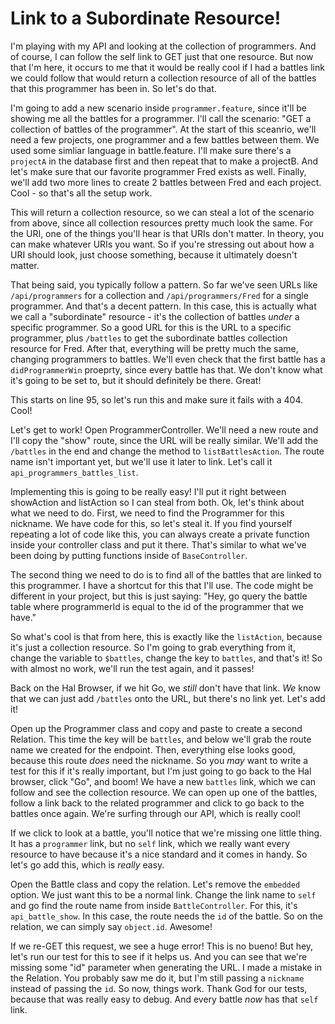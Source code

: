 # Link to a Subordinate Resource!

I'm playing with my API and looking at the collection of programmers. And
of course, I can follow the self link to GET just that one resource. But
now that I'm here, it occurs to me that it would be really cool if I had
a battles link we could follow that would return a collection resource of
all of the battles that this programmer has been in. So let's do that.

I'm going to add a new scenario inside ``programmer.feature``, since it'll
be showing me all the battles for a programmer. I'll call the scenario:
"GET a collection of battles of the programmer". At the start of this sceanrio,
we'll need a few projects, one programmer and a few battles between them. 
We used some simliar language in battle.feature. I'll make sure there's a 
``projectA`` in the database first and then repeat that to make a projectB. 
And let's make sure that our favorite programmer Fred exists as well. Finally, 
we'll add two more lines to create 2 battles between Fred and each project. 
Cool - so that's all the setup work.

This will return a collection resource, so we can steal a lot of the scenario
from above, since all collection resources pretty much look the same. For
the URI, one of the things you'll hear is that URIs don't matter. In theory,
you can make whatever URIs you want. So if you're stressing out about how
a URI should look, just choose something, because it ultimately doesn't matter.

That being said, you typically follow a pattern. So far we've seen URLs like
``/api/programmers`` for a collection and ``/api/programmers/Fred`` for a
single programmer. And that's a decent pattern. In this case, this is actually
what we call a "subordinate" resource - it's the collection of battles *under*
a specific programmer. So a good URL for this is the URL to a specific programmer,
plus ``/battles`` to get the subordinate battles collection resource for
Fred. After that, everything will be pretty much the same, changing programmers
to battles. We'll even check that the first battle has a ``didProgrammerWin``
proeprty, since every battle has that. We don't know what it's going to be
set to, but it should definitely be there. Great!

This starts on line 95, so let's run this and make sure it fails with a 404.
Cool!

Let's get to work! Open ProgrammerController. We'll need a new route and
I'll copy the "show" route, since the URL will be really similar. We'll
add the ``/battles`` in the end and change the method to ``listBattlesAction``.
The route name isn't important yet, but we'll use it later to link. Let's
call it ``api_programmers_battles_list``.

Implementing this is going to be really easy! I'll put it right between
showAction and listAction so I can steal from both. Ok, let's think about
what we need to do. First, we need to find the Programmer for this nickname.
We have code for this, so let's steal it. If you find yourself repeating
a lot of code like this, you can always create a private function inside
your controller class and put it there. That's similar to what we've been
doing by putting functions inside of ``BaseController``.

The second thing we need to do is to find all of the battles that are linked
to this programmer. I have a shortcut for this that I'll use. The code might
be different in your project, but this is just saying: "Hey, go query the
battle table where programmerId is equal to the id of the programmer that we
have."

So what's cool is that from here, this is exactly like the ``listAction``,
because it's just a collection resource. So I'm going to grab everything
from it, change the variable to ``$battles``, change the key to ``battles``,
and that's it! So with almost no work, we'll run the test again, and it
passes!

Back on the Hal Browser, if we hit Go, we *still* don't have that link. 
*We* know that we can just add ``/battles`` onto the URL, but there's no 
link yet. Let's add it!

Open up the Programmer class and copy and paste to create a second Relation.
This time the key will be ``battles``, and below we'll grab the route name
we created for the endpoint. Then, everything else looks good, because this
route *does* need the nickname. So you *may* want to write a test for this
if it's really important, but I'm just going to go back to the Hal browser,
click "Go", and boom! We have a new ``battles`` link, which we can follow
and see the collection resource. We can open up one of the battles, follow
a link back to the related programmer and click to go back to the battles
once again. We're surfing through our API, which is really cool!

If we click to look at a battle, you'll notice that we're missing one little
thing. It has a ``programmer`` link, but no ``self`` link, which we really
want every resource to have because it's a nice standard and it comes in
handy. So let's go add this, which is *really* easy.

Open the Battle class and copy the relation. Let's remove the ``embedded``
option. We just want this to be a normal link. Change the link name to
``self`` and go find the route name from inside ``BattleController``. 
For this, it's ``api_battle_show``. In this case, the route needs the ``id``
of the battle. So on the relation, we can simply say ``object.id``. Awesome!

If we re-GET this request, we see a huge error! This is no bueno! But hey, let's 
run our test for this to see if it helps us. And you can see that we're missing some 
"id" parameter when generating the URL. I made a mistake in the Relation. You probably 
saw me do it, but I'm still passing a ``nickname`` instead of passing the ``id``. So now, 
things work. Thank God for our tests, because that was really easy to debug. And every battle
*now* has that ``self`` link.
